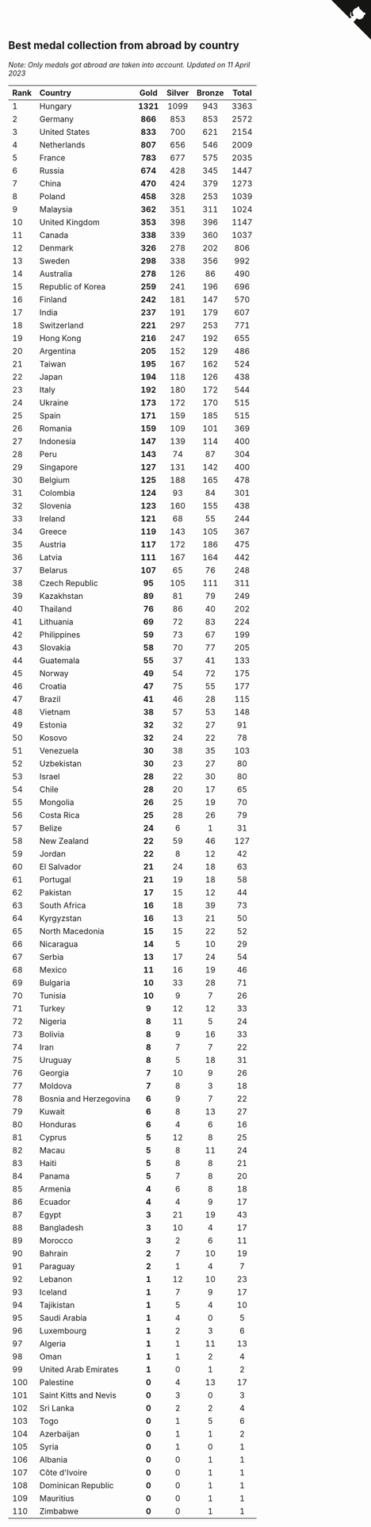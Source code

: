 ## Best medal collection from abroad by country

*Note: Only medals got abroad are taken into account.*
*Updated on 11 April 2023*

| Rank | Country | Gold | Silver | Bronze | Total |
| :--- | :--- | :--: | :--: | :--: | :--: |
| 1 | Hungary | **1321** | 1099 | 943 | 3363 |
| 2 | Germany | **866** | 853 | 853 | 2572 |
| 3 | United States | **833** | 700 | 621 | 2154 |
| 4 | Netherlands | **807** | 656 | 546 | 2009 |
| 5 | France | **783** | 677 | 575 | 2035 |
| 6 | Russia | **674** | 428 | 345 | 1447 |
| 7 | China | **470** | 424 | 379 | 1273 |
| 8 | Poland | **458** | 328 | 253 | 1039 |
| 9 | Malaysia | **362** | 351 | 311 | 1024 |
| 10 | United Kingdom | **353** | 398 | 396 | 1147 |
| 11 | Canada | **338** | 339 | 360 | 1037 |
| 12 | Denmark | **326** | 278 | 202 | 806 |
| 13 | Sweden | **298** | 338 | 356 | 992 |
| 14 | Australia | **278** | 126 | 86 | 490 |
| 15 | Republic of Korea | **259** | 241 | 196 | 696 |
| 16 | Finland | **242** | 181 | 147 | 570 |
| 17 | India | **237** | 191 | 179 | 607 |
| 18 | Switzerland | **221** | 297 | 253 | 771 |
| 19 | Hong Kong | **216** | 247 | 192 | 655 |
| 20 | Argentina | **205** | 152 | 129 | 486 |
| 21 | Taiwan | **195** | 167 | 162 | 524 |
| 22 | Japan | **194** | 118 | 126 | 438 |
| 23 | Italy | **192** | 180 | 172 | 544 |
| 24 | Ukraine | **173** | 172 | 170 | 515 |
| 25 | Spain | **171** | 159 | 185 | 515 |
| 26 | Romania | **159** | 109 | 101 | 369 |
| 27 | Indonesia | **147** | 139 | 114 | 400 |
| 28 | Peru | **143** | 74 | 87 | 304 |
| 29 | Singapore | **127** | 131 | 142 | 400 |
| 30 | Belgium | **125** | 188 | 165 | 478 |
| 31 | Colombia | **124** | 93 | 84 | 301 |
| 32 | Slovenia | **123** | 160 | 155 | 438 |
| 33 | Ireland | **121** | 68 | 55 | 244 |
| 34 | Greece | **119** | 143 | 105 | 367 |
| 35 | Austria | **117** | 172 | 186 | 475 |
| 36 | Latvia | **111** | 167 | 164 | 442 |
| 37 | Belarus | **107** | 65 | 76 | 248 |
| 38 | Czech Republic | **95** | 105 | 111 | 311 |
| 39 | Kazakhstan | **89** | 81 | 79 | 249 |
| 40 | Thailand | **76** | 86 | 40 | 202 |
| 41 | Lithuania | **69** | 72 | 83 | 224 |
| 42 | Philippines | **59** | 73 | 67 | 199 |
| 43 | Slovakia | **58** | 70 | 77 | 205 |
| 44 | Guatemala | **55** | 37 | 41 | 133 |
| 45 | Norway | **49** | 54 | 72 | 175 |
| 46 | Croatia | **47** | 75 | 55 | 177 |
| 47 | Brazil | **41** | 46 | 28 | 115 |
| 48 | Vietnam | **38** | 57 | 53 | 148 |
| 49 | Estonia | **32** | 32 | 27 | 91 |
| 50 | Kosovo | **32** | 24 | 22 | 78 |
| 51 | Venezuela | **30** | 38 | 35 | 103 |
| 52 | Uzbekistan | **30** | 23 | 27 | 80 |
| 53 | Israel | **28** | 22 | 30 | 80 |
| 54 | Chile | **28** | 20 | 17 | 65 |
| 55 | Mongolia | **26** | 25 | 19 | 70 |
| 56 | Costa Rica | **25** | 28 | 26 | 79 |
| 57 | Belize | **24** | 6 | 1 | 31 |
| 58 | New Zealand | **22** | 59 | 46 | 127 |
| 59 | Jordan | **22** | 8 | 12 | 42 |
| 60 | El Salvador | **21** | 24 | 18 | 63 |
| 61 | Portugal | **21** | 19 | 18 | 58 |
| 62 | Pakistan | **17** | 15 | 12 | 44 |
| 63 | South Africa | **16** | 18 | 39 | 73 |
| 64 | Kyrgyzstan | **16** | 13 | 21 | 50 |
| 65 | North Macedonia | **15** | 15 | 22 | 52 |
| 66 | Nicaragua | **14** | 5 | 10 | 29 |
| 67 | Serbia | **13** | 17 | 24 | 54 |
| 68 | Mexico | **11** | 16 | 19 | 46 |
| 69 | Bulgaria | **10** | 33 | 28 | 71 |
| 70 | Tunisia | **10** | 9 | 7 | 26 |
| 71 | Turkey | **9** | 12 | 12 | 33 |
| 72 | Nigeria | **8** | 11 | 5 | 24 |
| 73 | Bolivia | **8** | 9 | 16 | 33 |
| 74 | Iran | **8** | 7 | 7 | 22 |
| 75 | Uruguay | **8** | 5 | 18 | 31 |
| 76 | Georgia | **7** | 10 | 9 | 26 |
| 77 | Moldova | **7** | 8 | 3 | 18 |
| 78 | Bosnia and Herzegovina | **6** | 9 | 7 | 22 |
| 79 | Kuwait | **6** | 8 | 13 | 27 |
| 80 | Honduras | **6** | 4 | 6 | 16 |
| 81 | Cyprus | **5** | 12 | 8 | 25 |
| 82 | Macau | **5** | 8 | 11 | 24 |
| 83 | Haiti | **5** | 8 | 8 | 21 |
| 84 | Panama | **5** | 7 | 8 | 20 |
| 85 | Armenia | **4** | 6 | 8 | 18 |
| 86 | Ecuador | **4** | 4 | 9 | 17 |
| 87 | Egypt | **3** | 21 | 19 | 43 |
| 88 | Bangladesh | **3** | 10 | 4 | 17 |
| 89 | Morocco | **3** | 2 | 6 | 11 |
| 90 | Bahrain | **2** | 7 | 10 | 19 |
| 91 | Paraguay | **2** | 1 | 4 | 7 |
| 92 | Lebanon | **1** | 12 | 10 | 23 |
| 93 | Iceland | **1** | 7 | 9 | 17 |
| 94 | Tajikistan | **1** | 5 | 4 | 10 |
| 95 | Saudi Arabia | **1** | 4 | 0 | 5 |
| 96 | Luxembourg | **1** | 2 | 3 | 6 |
| 97 | Algeria | **1** | 1 | 11 | 13 |
| 98 | Oman | **1** | 1 | 2 | 4 |
| 99 | United Arab Emirates | **1** | 0 | 1 | 2 |
| 100 | Palestine | **0** | 4 | 13 | 17 |
| 101 | Saint Kitts and Nevis | **0** | 3 | 0 | 3 |
| 102 | Sri Lanka | **0** | 2 | 2 | 4 |
| 103 | Togo | **0** | 1 | 5 | 6 |
| 104 | Azerbaijan | **0** | 1 | 1 | 2 |
| 105 | Syria | **0** | 1 | 0 | 1 |
| 106 | Albania | **0** | 0 | 1 | 1 |
| 107 | Côte d'Ivoire | **0** | 0 | 1 | 1 |
| 108 | Dominican Republic | **0** | 0 | 1 | 1 |
| 109 | Mauritius | **0** | 0 | 1 | 1 |
| 110 | Zimbabwe | **0** | 0 | 1 | 1 |


<a href="https://github.com/JustinTimeCuber/wca_statistics" class="github-corner" aria-label="View source on Github"><svg width="80" height="80" viewBox="0 0 250 250" style="fill:#151513; color:#fff; position: absolute; top: 0; border: 0; right: 0;" aria-hidden="true"><path d="M0,0 L115,115 L130,115 L142,142 L250,250 L250,0 Z"></path><path d="M128.3,109.0 C113.8,99.7 119.0,89.6 119.0,89.6 C122.0,82.7 120.5,78.6 120.5,78.6 C119.2,72.0 123.4,76.3 123.4,76.3 C127.3,80.9 125.5,87.3 125.5,87.3 C122.9,97.6 130.6,101.9 134.4,103.2" fill="currentColor" style="transform-origin: 130px 106px;" class="octo-arm"></path><path d="M115.0,115.0 C114.9,115.1 118.7,116.5 119.8,115.4 L133.7,101.6 C136.9,99.2 139.9,98.4 142.2,98.6 C133.8,88.0 127.5,74.4 143.8,58.0 C148.5,53.4 154.0,51.2 159.7,51.0 C160.3,49.4 163.2,43.6 171.4,40.1 C171.4,40.1 176.1,42.5 178.8,56.2 C183.1,58.6 187.2,61.8 190.9,65.4 C194.5,69.0 197.7,73.2 200.1,77.6 C213.8,80.2 216.3,84.9 216.3,84.9 C212.7,93.1 206.9,96.0 205.4,96.6 C205.1,102.4 203.0,107.8 198.3,112.5 C181.9,128.9 168.3,122.5 157.7,114.1 C157.9,116.9 156.7,120.9 152.7,124.9 L141.0,136.5 C139.8,137.7 141.6,141.9 141.8,141.8 Z" fill="currentColor" class="octo-body"></path></svg></a><style>.github-corner:hover .octo-arm{animation:octocat-wave 560ms ease-in-out}@keyframes octocat-wave{0%,100%{transform:rotate(0)}20%,60%{transform:rotate(-25deg)}40%,80%{transform:rotate(10deg)}}@media (max-width:500px){.github-corner:hover .octo-arm{animation:none}.github-corner .octo-arm{animation:octocat-wave 560ms ease-in-out}}</style>
